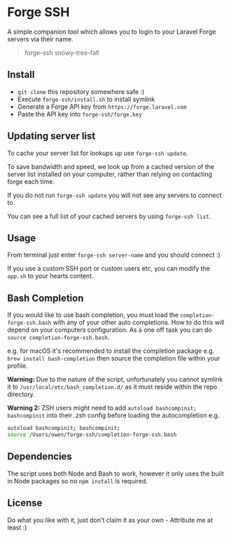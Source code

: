 # Forge SSH

A simple companion tool which allows you to login to your Laravel Forge servers via their name.

> forge-ssh snowy-tree-fall

## Install

- `git clone` this repository somewhere safe :)
- Execute `forge-ssh/install.sh` to install symlink
- Generate a Forge API key from `https://forge.laravel.com`
- Paste the API key into `forge-ssh/forge.key`

## Updating server list

To cache your server list for lookups up use `forge-ssh update`.

To save bandwidth and speed, we look up from a cached version of the server list installed on your computer, rather than relying on contacting forge each time.

If you do not run `forge-ssh update` you will not see any servers to connect to.

You can see a full list of your cached servers by using `forge-ssh list`.

## Usage

From terminal just enter `forge-ssh server-name` and you should connect :)

If you use a custom SSH port or custom users etc, you can modify the `app.sh` to your hearts content.

## Bash Completion

If you would like to use bash completion, you must load the `completion-forge-ssh.bash` with any of your other auto completions.
How to do this will depend on your computers configuration. As a one off task you can do `source completion-forge-ssh.bash`.

e.g. for macOS it's recommended to install the completion package e.g. `brew install bash-completion` then source the completion file within your profile.

**Warning:** Due to the nature of the script, unfortunately you cannot symlink it to `/usr/local/etc/bash_completion.d/` as it must reside within the repo directory.

**Warning 2:** ZSH users might need to add `autoload bashcompinit; bashcompinit` into their .zsh config before loading the autocompletion e.g.

```sh
autoload bashcompinit; bashcompinit;
source /Users/owen/forge-ssh/completion-forge-ssh.bash
```

## Dependencies

The script uses both Node and Bash to work, however it only uses the built in Node packages so no `npm install` is required.

## License

Do what you like with it, just don't claim it as your own - Attribute me at least :)
